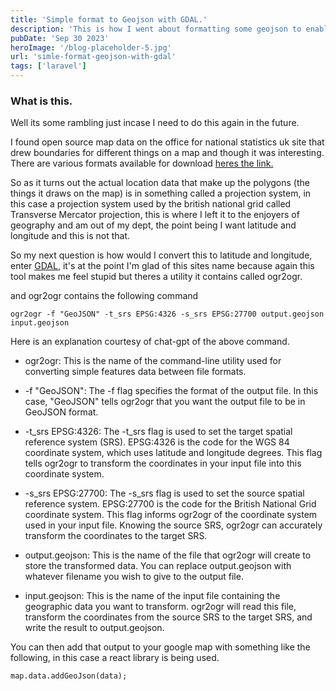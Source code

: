 ```yaml
---
title: 'Simple format to Geojson with GDAL.'
description: 'This is how I went about formatting some geojson to enable use in a map.'
pubDate: 'Sep 30 2023'
heroImage: '/blog-placeholder-5.jpg'
url: 'simle-format-geojson-with-gdal'
tags: ['laravel']
---
```


### What is this. 

Well its some rambling just incase I need to do this again in the future.

I found open source map data on the office for national statistics uk site that drew boundaries for different things on a map and though it was interesting. 
There are various formats available for download [heres the link.](https://ons.maps.arcgis.com/apps/webappviewer/index.html?id=5cec9cc7208d418fbc1e7f538cb8745f)

So as it turns out the actual location data that make up the polygons (the things it draws on the map) is in something called a projection system, in this case a projection system used by the british national grid called  Transverse Mercator projection, this is where I left it to the enjoyers of geography and am out of my dept, the point being I want latitude and longitude and this is not that.

So my next question is how would I convert this to latitude and longitude, enter [GDAL](https://gdal.org/), it's at the point I'm glad of this sites name because again this tool makes me feel stupid but theres a utility it contains called ogr2ogr.

and ogr2ogr contains the following command
```
ogr2ogr -f "GeoJSON" -t_srs EPSG:4326 -s_srs EPSG:27700 output.geojson input.geojson
```

Here is an explanation courtesy of chat-gpt of the above command.

* ogr2ogr: This is the name of the command-line utility used for converting simple features data between file formats.

* -f "GeoJSON": The -f flag specifies the format of the output file. In this case, "GeoJSON" tells ogr2ogr that you want the output file to be in GeoJSON format.

* -t_srs EPSG:4326: The -t_srs flag is used to set the target spatial reference system (SRS). EPSG:4326 is the code for the WGS 84 coordinate system, which uses latitude and longitude degrees. This flag tells ogr2ogr to transform the coordinates in your input file into this coordinate system.

* -s_srs EPSG:27700: The -s_srs flag is used to set the source spatial reference system. EPSG:27700 is the code for the British National Grid coordinate system. This flag informs ogr2ogr of the coordinate system used in your input file. Knowing the source SRS, ogr2ogr can accurately transform the coordinates to the target SRS.

* output.geojson: This is the name of the file that ogr2ogr will create to store the transformed data. You can replace output.geojson with whatever filename you wish to give to the output file.

* input.geojson: This is the name of the input file containing the geographic data you want to transform. ogr2ogr will read this file, transform the coordinates from the source SRS to the target SRS, and write the result to output.geojson.

You can then add that output to your google map with something like the following, in this case a react library is being used.
```
map.data.addGeoJson(data);
```

